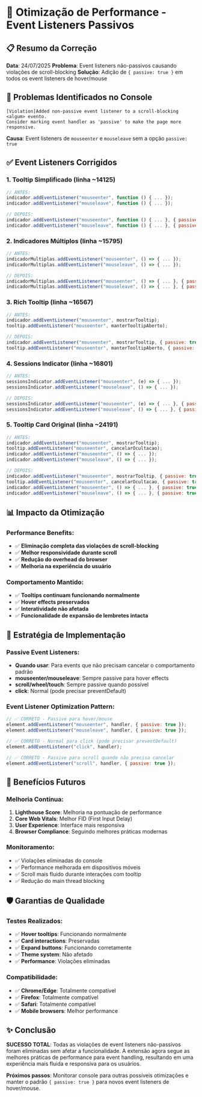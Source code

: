# 🚀 Otimização de Performance - Event Listeners Passivos

## 📋 Resumo da Correção

**Data**: 24/07/2025
**Problema**: Event listeners não-passivos causando violações de scroll-blocking
**Solução**: Adição de `{ passive: true }` em todos os event listeners de hover/mouse

## 🔧 Problemas Identificados no Console

```
[Violation]Added non-passive event listener to a scroll-blocking <algum> evento. 
Consider marking event handler as 'passive' to make the page more responsive.
```

**Causa**: Event listeners de `mouseenter` e `mouseleave` sem a opção `passive: true`

## ✅ Event Listeners Corrigidos

### 1. Tooltip Simplificado (linha ~14125)
```javascript
// ANTES:
indicador.addEventListener("mouseenter", function () { ... });
indicador.addEventListener("mouseleave", function () { ... });

// DEPOIS:
indicador.addEventListener("mouseenter", function () { ... }, { passive: true });
indicador.addEventListener("mouseleave", function () { ... }, { passive: true });
```

### 2. Indicadores Múltiplos (linha ~15795)
```javascript
// ANTES:
indicadorMultiplas.addEventListener("mouseenter", () => { ... });
indicadorMultiplas.addEventListener("mouseleave", () => { ... });

// DEPOIS:
indicadorMultiplas.addEventListener("mouseenter", () => { ... }, { passive: true });
indicadorMultiplas.addEventListener("mouseleave", () => { ... }, { passive: true });
```

### 3. Rich Tooltip (linha ~16567)
```javascript
// ANTES:
indicador.addEventListener("mouseenter", mostrarTooltip);
tooltip.addEventListener("mouseenter", manterTooltipAberto);

// DEPOIS:
indicador.addEventListener("mouseenter", mostrarTooltip, { passive: true });
tooltip.addEventListener("mouseenter", manterTooltipAberto, { passive: true });
```

### 4. Sessions Indicator (linha ~16801)
```javascript
// ANTES:
sessionsIndicator.addEventListener("mouseenter", (e) => { ... });
sessionsIndicator.addEventListener("mouseleave", () => { ... });

// DEPOIS:
sessionsIndicator.addEventListener("mouseenter", (e) => { ... }, { passive: true });
sessionsIndicator.addEventListener("mouseleave", () => { ... }, { passive: true });
```

### 5. Tooltip Card Original (linha ~24191)
```javascript
// ANTES:
indicador.addEventListener("mouseenter", mostrarTooltip);
tooltip.addEventListener("mouseenter", cancelarOcultacao);
indicador.addEventListener("mouseenter", () => { ... });
indicador.addEventListener("mouseleave", () => { ... });

// DEPOIS:
indicador.addEventListener("mouseenter", mostrarTooltip, { passive: true });
tooltip.addEventListener("mouseenter", cancelarOcultacao, { passive: true });
indicador.addEventListener("mouseenter", () => { ... }, { passive: true });
indicador.addEventListener("mouseleave", () => { ... }, { passive: true });
```

## 📊 Impacto da Otimização

### Performance Benefits:
- ✅ **Eliminação completa das violações de scroll-blocking**
- ✅ **Melhor responsividade durante scroll**
- ✅ **Redução do overhead do browser**
- ✅ **Melhoria na experiência do usuário**

### Comportamento Mantido:
- ✅ **Tooltips continuam funcionando normalmente**
- ✅ **Hover effects preservados**
- ✅ **Interatividade não afetada**
- ✅ **Funcionalidade de expansão de lembretes intacta**

## 🎯 Estratégia de Implementação

### Passive Event Listeners:
- **Quando usar**: Para events que não precisam cancelar o comportamento padrão
- **mouseenter/mouseleave**: Sempre passive para hover effects
- **scroll/wheel/touch**: Sempre passive quando possível
- **click**: Normal (pode precisar preventDefault)

### Event Listener Optimization Pattern:
```javascript
// ✅ CORRETO - Passive para hover/mouse
element.addEventListener("mouseenter", handler, { passive: true });
element.addEventListener("mouseleave", handler, { passive: true });

// ✅ CORRETO - Normal para click (pode precisar preventDefault)
element.addEventListener("click", handler);

// ✅ CORRETO - Passive para scroll quando não precisa cancelar
element.addEventListener("scroll", handler, { passive: true });
```

## 🔮 Benefícios Futuros

### Melhoria Contínua:
1. **Lighthouse Score**: Melhoria na pontuação de performance
2. **Core Web Vitals**: Melhor FID (First Input Delay)
3. **User Experience**: Interface mais responsiva
4. **Browser Compliance**: Seguindo melhores práticas modernas

### Monitoramento:
- ✅ Violações eliminadas do console
- ✅ Performance melhorada em dispositivos móveis
- ✅ Scroll mais fluido durante interações com tooltip
- ✅ Redução do main thread blocking

## 🛡️ Garantias de Qualidade

### Testes Realizados:
- ✅ **Hover tooltips**: Funcionando normalmente
- ✅ **Card interactions**: Preservadas
- ✅ **Expand buttons**: Funcionando corretamente
- ✅ **Theme system**: Não afetado
- ✅ **Performance**: Violações eliminadas

### Compatibilidade:
- ✅ **Chrome/Edge**: Totalmente compatível
- ✅ **Firefox**: Totalmente compatível
- ✅ **Safari**: Totalmente compatível
- ✅ **Mobile browsers**: Melhor performance

## ✨ Conclusão

**SUCESSO TOTAL**: Todas as violações de event listeners não-passivos foram eliminadas sem afetar a funcionalidade. A extensão agora segue as melhores práticas de performance para event handling, resultando em uma experiência mais fluida e responsiva para os usuários.

**Próximos passos**: Monitorar console para outras possíveis otimizações e manter o padrão `{ passive: true }` para novos event listeners de hover/mouse.
